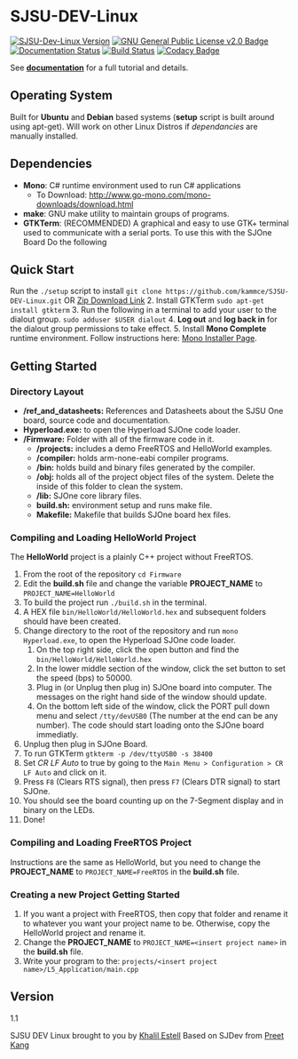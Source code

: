 # SJSU-DEV-Linux

[![SJSU-Dev-Linux Version](https://img.shields.io/badge/version-0.0.1-blue.svg)](https://github.com/kammce/SJSU-DEV-Linux)
[![GNU General Public License v2.0 Badge](https://img.shields.io/badge/license-GNUv2.0-blue.svg)](https://github.com/kammce/SJSU-DEV-Linux)
[![Documentation Status](https://readthedocs.org/projects/sjsu-dev-linux/badge/?version=latest)](http://sjsu-dev-linux.readthedocs.io/en/latest/?badge=latest)
[![Build Status](https://travis-ci.org/kammce/SJSU-DEV-Linux.svg?branch=enhancement)](https://travis-ci.org/kammce/SJSU-DEV-Linux)
[![Codacy Badge](https://api.codacy.com/project/badge/Grade/eed4f7e9b3bc40d2a836c3a1d591a2b4)](https://www.codacy.com/app/kammce/SJSU-DEV-Linux?utm_source=github.com&amp;utm_medium=referral&amp;utm_content=kammce/SJSU-DEV-Linux&amp;utm_campaign=Badge_Grade)

See **[documentation](http://sjsu-dev-linux.readthedocs.io/en/latest/?badge=latest)** for a full tutorial and details.

## Operating System
Built for **Ubuntu** and **Debian** based systems (**setup** script is built around using apt-get).
Will work on other Linux Distros if *dependancies* are manually installed.

## Dependencies
 - **Mono**: C# runtime environment used to run C# applications
    * To Download: http://www.go-mono.com/mono-downloads/download.html
 - **make**: GNU make utility to maintain groups of programs.
 - **GTKTerm**: (RECOMMENDED) A graphical and easy to use GTK+ terminal used to communicate with a serial ports. To use this with the SJOne Board Do the following

## Quick Start
Run the `./setup` script to install
`git clone https://github.com/kammce/SJSU-DEV-Linux.git`
    OR
    [Zip Download Link](https://github.com/kammce/SJSU-DEV-Linux/archive/master.zip)
 2. Install GTKTerm
    `sudo apt-get install gtkterm`
 3. Run the following in a terminal to add your user to the dialout group.
    `sudo adduser $USER dialout`
 4. **Log out** and **log back in** for the dialout group permissions to take effect.
 5. Install **Mono Complete** runtime environment.
    Follow instructions here: [Mono Installer Page](http://www.mono-project.com/docs/getting-started/install/linux/#usage).

## Getting Started
### Directory Layout
 - **/ref_and_datasheets:** References and Datasheets about the SJSU One board, source code and documentation.
 - **Hyperload.exe:** to open the Hyperload SJOne code loader.
 - **/Firmware:** Folder with all of the firmware code in it.
    - **/projects:** includes a demo FreeRTOS and HelloWorld examples.
    - **/compiler:** holds arm-none-eabi compiler programs.
    - **/bin:** holds build and binary files generated by the compiler.
    - **/obj:** holds all of the project object files of the system. Delete the inside of this folder to clean the system.
    - **/lib:** SJOne core library files.
    - **build.sh:** environment setup and runs make file.
    - **Makefile:** Makefile that builds SJOne board hex files.

### Compiling and Loading HelloWorld Project
The **HelloWorld** project is a plainly C++ project without FreeRTOS.
 1. From the root of the repository `cd Firmware`
 2. Edit the **build.sh** file and change the variable **PROJECT_NAME** to `PROJECT_NAME=HelloWorld`
 3. To build the project run `./build.sh` in the terminal.
 4. A HEX file `bin/HelloWorld/HelloWorld.hex` and subsequent folders should have been created.
 5. Change directory to the root of the repository and run `mono Hyperload.exe`, to open the Hyperload SJOne code loader.
    1. On the top right side, click the open button and find the `bin/HelloWorld/HelloWorld.hex`
    2. In the lower middle section of the window, click the set button to set the speed (bps) to 50000.
    3. Plug in (or Unplug then plug in) SJOne board into computer. The messages on the right hand side of the window should update.
    4. On the bottom left side of the window, click the PORT pull down menu and select `/tty/devUSB0` (The number at the end can be any number). The code should start loading onto the SJOne board immediatly.
 6. Unplug then plug in SJOne Board.
 7. To run GTKTerm `gtkterm -p /dev/ttyUSB0 -s 38400`
 8. Set *CR LF Auto* to true by going to the `Main Menu > Configuration > CR LF Auto` and click on it.
 9. Press `F8` (Clears RTS signal), then press `F7` (Clears DTR signal) to start SJOne.
 10. You should see the board counting up on the 7-Segment display and in binary on the LEDs.
 11. Done!

### Compiling and Loading FreeRTOS Project ##
Instructions are the same as HelloWorld, but you need to change the **PROJECT_NAME** to `PROJECT_NAME=FreeRTOS` in the **build.sh** file.

### Creating a new Project Getting Started ##
 1. If you want a project with FreeRTOS, then copy that folder and rename it to whatever you want your project name to be. Otherwise, copy the HelloWorld project and rename it.
 2. Change the **PROJECT_NAME** to `PROJECT_NAME=<insert project name>` in the **build.sh** file.
 2. Write your program to the: `projects/<insert project name>/L5_Application/main.cpp`

## Version
1.1

SJSU DEV Linux brought to you by [Khalil Estell](http://kammce.io) Based on SJDev from [Preet Kang](http://www.socialledge.com/sjsu/index.php?title=Main_Page)
